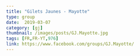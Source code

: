 ```yaml
---
title: "Gilets Jaunes - Mayotte"
type: group
date:  2019-03-07
category: [gj]
thumbnail: /images/posts/GJ.Mayotte.jpg
tags: [FR,FR-YT,976]
link: https://www.facebook.com/groups/GJ.Mayotte/
---
```

